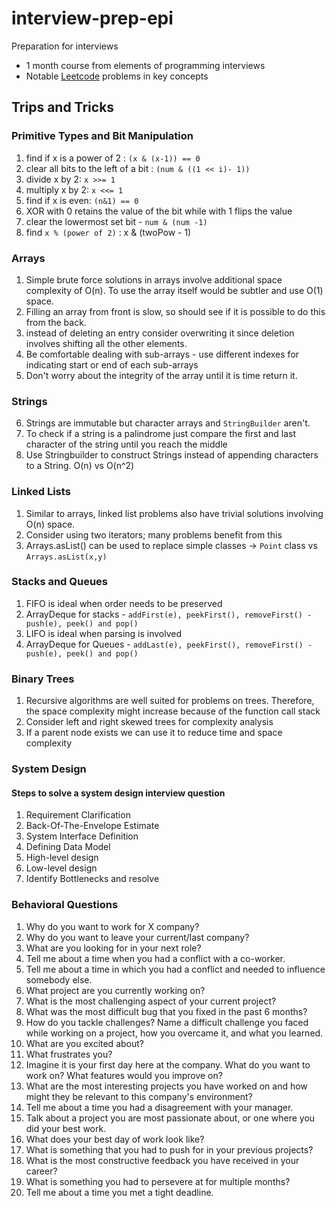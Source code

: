 # interview-prep-epi
Preparation for interviews 
- 1 month course from elements of programming interviews
- Notable [Leetcode](https://leetcode.com/problemset/all/) problems in key concepts

## Trips and Tricks

### Primitive Types and Bit Manipulation

1. find if x is a power of 2 : `(x & (x-1)) == 0`
2. clear all bits to the left of a bit : `(num & ((1 << i)- 1))`
3. divide x by 2: `x >>= 1`
4. multiply x by 2: `x <<= 1`
5. find if x is even: `(n&1) == 0`
6. XOR with 0 retains the value of the bit while with 1 flips the value
7. clear the lowermost set bit - `num & (num -1)`
8. find `x % (power of 2)` : x & (twoPow - 1)

### Arrays
1. Simple brute force solutions in arrays involve additional space complexity of O(n). To use the array itself would be subtler and use O(1) space.
2. Filling an array from front is slow, so should see if it is possible to do this from the back.
3. instead of deleting an entry consider overwriting it since deletion involves shifting all the other elements.
4. Be comfortable dealing with sub-arrays - use different indexes for indicating start or end of each sub-arrays
5. Don't worry about the integrity of the array until it is time return it.

### Strings
6. Strings are immutable but character arrays and `StringBuilder` aren't.
7. To check if a string is a palindrome just compare the first and last character of the string until you reach the middle
8. Use Stringbuilder to construct Strings instead of appending characters to a String. O(n) vs O(n^2)

### Linked Lists
1. Similar to arrays, linked list problems also have trivial solutions involving O(n) space.
2. Consider using two iterators; many problems benefit from this
3. Arrays.asList() can be used to replace simple classes -> `Point` class vs `Arrays.asList(x,y)`

### Stacks and Queues
1. FIFO is ideal when order needs to be preserved
1. ArrayDeque for stacks - `addFirst(e), peekFirst(), removeFirst() - push(e), peek() and pop()`
1. LIFO is ideal when parsing is involved
1. ArrayDeque for Queues - `addLast(e), peekFirst(), removeFirst() - push(e), peek() and pop()`

### Binary Trees
1. Recursive algorithms are well suited for problems on trees. Therefore, the space complexity might increase because of the function call stack
2. Consider left and right skewed trees for complexity analysis
3. If a parent node exists we can use it to reduce time and space complexity
 
### System Design

#### Steps to solve a system design interview question

1. Requirement Clarification
2. Back-Of-The-Envelope Estimate
3. System Interface Definition
4. Defining Data Model
5. High-level design
6. Low-level design
7. Identify Bottlenecks and resolve

### Behavioral Questions

1. Why do you want to work for X company?
1. Why do you want to leave your current/last company?
1. What are you looking for in your next role?
1. Tell me about a time when you had a conflict with a co-worker.
1. Tell me about a time in which you had a conflict and needed to influence somebody else.
1. What project are you currently working on?
1. What is the most challenging aspect of your current project?
1. What was the most difficult bug that you fixed in the past 6 months?
1. How do you tackle challenges? Name a difficult challenge you faced while working on a project, how you overcame it, and what you learned.
1. What are you excited about?
1. What frustrates you?
1. Imagine it is your first day here at the company. What do you want to work on? What features would you improve on?
1. What are the most interesting projects you have worked on and how might they be relevant to this company's environment?
1. Tell me about a time you had a disagreement with your manager.
1. Talk about a project you are most passionate about, or one where you did your best work.
1. What does your best day of work look like?
1. What is something that you had to push for in your previous projects?
1. What is the most constructive feedback you have received in your career?
1. What is something you had to persevere at for multiple months?
1. Tell me about a time you met a tight deadline.
